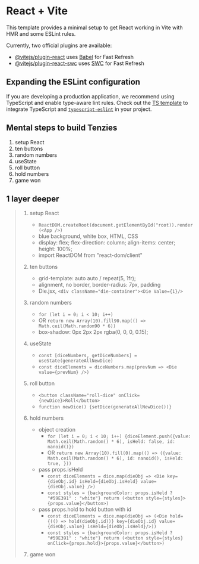 # React + Vite

This template provides a minimal setup to get React working in Vite with HMR and some ESLint rules.

Currently, two official plugins are available:

- [@vitejs/plugin-react](https://github.com/vitejs/vite-plugin-react/blob/main/packages/plugin-react/README.md) uses [Babel](https://babeljs.io/) for Fast Refresh
- [@vitejs/plugin-react-swc](https://github.com/vitejs/vite-plugin-react-swc) uses [SWC](https://swc.rs/) for Fast Refresh

## Expanding the ESLint configuration

If you are developing a production application, we recommend using TypeScript and enable type-aware lint rules. Check out the [TS template](https://github.com/vitejs/vite/tree/main/packages/create-vite/template-react-ts) to integrate TypeScript and [`typescript-eslint`](https://typescript-eslint.io) in your project.

## Mental steps to build Tenzies

1. setup React
2. ten buttons
3. random numbers
4. useState
5. roll button
6. hold numbers
7. game won

## 1 layer deeper

> 1. setup React
>    * ``` ReactDOM.createRoot(document.getElementById("root)).render(<App />) ```
>    * blue background, white box, HTML, CSS
>    * display: flex; flex-direction: column; align-items: center; height: 100%; 
>    * import ReactDOM from "react-dom/client"
>
> 2. ten buttons
>    * grid-template: auto auto / repeat(5, 1fr);
>    * alignment, no border, border-radius: 7px, padding
>    * Die.jsx, ``` <div className="die-container"><Die Value={1}/> ```
>
> 3. random numbers
>    * ``` for (let i = 0; i < 10; i++) ```
>    * OR ``` return new Array(10).fill90.map(() => Math.ceil(Math.random90 * 6)) ```
>    * box-shadow: 0px 2px 2px rgba(0, 0, 0, 0.15);
>      
> 4. useState
>    * ``` const [diceNumbers, getDiceNumbers] = useState(generateAllNewDice) ```
>    * ``` const diceElements = diceNumbers.map(prevNum => <Die value={prevNum} />) ```
> 
> 5. roll button
>    * ``` <button className="roll-dice" onClick={newDice}>Roll</button> ```
>    * ``` function newDice() {setDice(generateAllNewDice())} ```
>
> 6. hold numbers
>    * object creation
>        * ``` for (let i = 0; i < 10; i++) {diceElement.push({value: Math.ceil(Math.random() * 6), isHeld: false, id: nanoid()}) ```    
>        * OR ``` return new Array(10).fill(0).map(() => ({value: Math.ceil(Math.random() * 6), id: nanoid(), isHeld: true, })) ```    
>    * pass props.isHeld
>        * ``` const diceElements = dice.map(dieObj => <Die key={dieObj.id} isHeld={dieObj.isHeld} value={dieObj.value} />) ```
>        * ``` const styles = {backgroundColor: props.isHeld ? "#59E391" : "white"} return (<button style={styles}>{props.value}</button>) ```
>    * pass props.hold to hold button with id
>        * ``` const diceElements = dice.map(dieObj => (<Die hold={(() => hold(dieObj.id))} key={dieObj.id} value={dieObj.value} isHeld={dieObj.isHeld}/>)) ```
>        * ``` const styles = {backgroundColor: props.isHeld ? "#59E391" : "white"} return (<button style={styles} onClick={props.hold}>{props.value}</button>) ```
>      
> 7. game won
